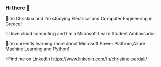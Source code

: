 
### Hi there 👋

🔸I'm Christina and I'm studying Electrical and Computer Engineering in Greece!

💡I love cloud computing and I'm a Microsoft Learn Student Ambassador.

🔸I'm currently learning more about Microsoft Power Platfrom,Azure Machine Learning and Python!

⚡Find me on LinkedIn https://www.linkedin.com/in/christine-pardali/




<!--
**ChristinaPa/ChristinaPa** is a ✨ _special_ ✨ repository because its `README.md` (this file) appears on your GitHub profile.

Here are some ideas to get you started:

- 🔭 I’m currently working on ...
- 🌱 I’m currently learning ...
- 👯 I’m looking to collaborate on ...
- 🤔 I’m looking for help with ...
- 💬 Ask me about ...
- 📫 How to reach me: ...
- 😄 Pronouns: ...
- ⚡ Fun fact: ...
-->
